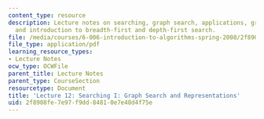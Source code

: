 ```yaml
---
content_type: resource
description: Lecture notes on searching, graph search, applications, graph representations,
  and introduction to breadth-first and depth-first search.
file: /media/courses/6-006-introduction-to-algorithms-spring-2008/2f8908fe7e97f9dd84810e7e48d4f75e_lec12.pdf
file_type: application/pdf
learning_resource_types:
- Lecture Notes
ocw_type: OCWFile
parent_title: Lecture Notes
parent_type: CourseSection
resourcetype: Document
title: 'Lecture 12: Searching I: Graph Search and Representations'
uid: 2f8908fe-7e97-f9dd-8481-0e7e48d4f75e
---
```

